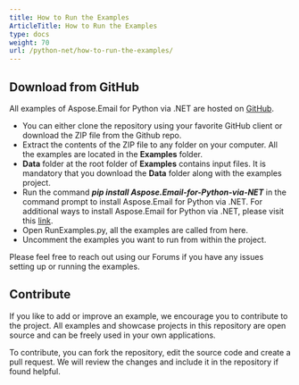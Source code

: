 ```yaml
---
title: How to Run the Examples
ArticleTitle: How to Run the Examples
type: docs
weight: 70
url: /python-net/how-to-run-the-examples/
---
```



## **Download from GitHub**
All examples of Aspose.Email for Python via .NET are hosted on [GitHub](https://github.com/aspose-email/Aspose.Email-Python-Dotnet).

- You can either clone the repository using your favorite GitHub client or download the ZIP file from the Github repo.
- Extract the contents of the ZIP file to any folder on your computer. All the examples are located in the **Examples** folder.
- **Data** folder at the root folder of **Examples** contains input files. It is mandatory that you download the **Data** folder along with the examples project.
- Run the command ***pip install Aspose.Email-for-Python-via-NET*** in the command prompt to install Aspose.Email for Python via .NET. For additional ways to install Aspose.Email for Python via .NET, please visit this [link](/email/python-net/installation/).
- Open RunExamples.py, all the examples are called from here.
- Uncomment the examples you want to run from within the project.

Please feel free to reach out using our Forums if you have any issues setting up or running the examples.
## **Contribute**
If you like to add or improve an example, we encourage you to contribute to the project. All examples and showcase projects in this repository are open source and can be freely used in your own applications.

To contribute, you can fork the repository, edit the source code and create a pull request. We will review the changes and include it in the repository if found helpful.
